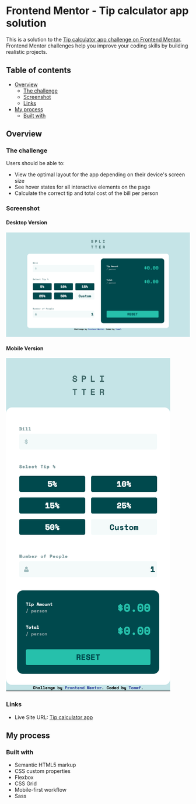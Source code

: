 # Frontend Mentor - Tip calculator app solution

This is a solution to the [Tip calculator app challenge on Frontend Mentor](https://www.frontendmentor.io/challenges/tip-calculator-app-ugJNGbJUX). Frontend Mentor challenges help you improve your coding skills by building realistic projects.

## Table of contents

- [Overview](#overview)
  - [The challenge](#the-challenge)
  - [Screenshot](#screenshot)
  - [Links](#links)
- [My process](#my-process)
  - [Built with](#built-with)

## Overview

### The challenge

Users should be able to:

- View the optimal layout for the app depending on their device's screen size
- See hover states for all interactive elements on the page
- Calculate the correct tip and total cost of the bill per person

### Screenshot

#### Desktop Version
![](./screenshot-desktop.png)

#### Mobile Version
![](./screenshot-mobile.png)

### Links

- Live Site URL: [Tip calculator app](https://tomwf.github.io/FEM-tip-calculator-app-main/)

## My process

### Built with

- Semantic HTML5 markup
- CSS custom properties
- Flexbox
- CSS Grid
- Mobile-first workflow
- Sass
